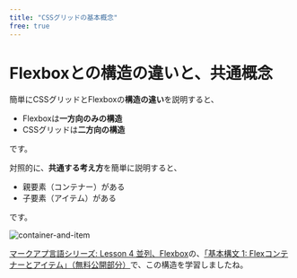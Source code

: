 ```yaml
---
title: "CSSグリッドの基本概念"
free: true
---
```


# Flexboxとの構造の違いと、共通概念

簡単にCSSグリッドとFlexboxの**構造の違い**を説明すると、

- Flexboxは**一方向のみの構造**
- CSSグリッドは**二方向の構造**

です。

対照的に、**共通する考え方**を簡単に説明すると、

- 親要素（コンテナー）がある
- 子要素（アイテム）がある

です。

![container-and-item](https://storage.googleapis.com/zenn-user-upload/0nsst3asvpjvsiba72sz0a18r5i4)

[マークアプ言語シリーズ: Lesson 4 並列、Flexbox](https://zenn.dev/arisa_dev/books/markup-lesson4)の、[「基本構文 1: Flexコンテナーとアイテム」（無料公開部分）](https://zenn.dev/arisa_dev/books/markup-lesson4/viewer/chapter3)で、この構造を学習しましたね。
